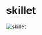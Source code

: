 # skillet
![skillet](https://user-images.githubusercontent.com/96654573/208321319-6d92f446-4a10-4885-95b2-9a0635e1b77c.png)
